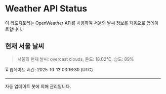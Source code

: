 
# Weather API Status

이 리포지토리는 OpenWeather API를 사용하여 서울의 날씨 정보를 자동으로 업데이트합니다.

## 현재 서울 날씨
> 서울의 현재 날씨: overcast clouds, 온도: 18.02°C, 습도: 89%

⏳ 업데이트 시간: 2025-10-13 03:16:30 (UTC)

---
자동 업데이트 봇에 의해 관리됩니다.
